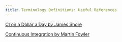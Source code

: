 ```yaml
---
title: Terminology Definitions: Useful References
---
```


[CI on a Dollar a Day by James Shore](http://www.jamesshore.com/Blog/Continuous-Integration-on-a-Dollar-a-Day.html)

[Continuous Integration by Martin Fowler](http://www.martinfowler.com/articles/continuousIntegration.html)

